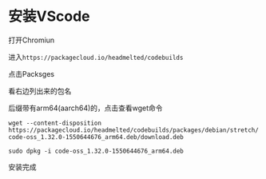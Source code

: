# 安装VScode
打开Chromiun

进入`https://packagecloud.io/headmelted/codebuilds`

点击Packsges

看右边列出来的包名

后缀带有arm64(aarch64)的，点击查看wget命令

`wget --content-disposition https://packagecloud.io/headmelted/codebuilds/packages/debian/stretch/code-oss_1.32.0-1550644676_arm64.deb/download.deb`

`sudo dpkg -i code-oss_1.32.0-1550644676_arm64.deb`

安装完成
